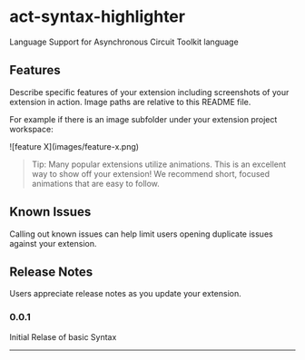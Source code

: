 # act-syntax-highlighter

Language Support for Asynchronous Circuit Toolkit language

## Features

Describe specific features of your extension including screenshots of your extension in action. Image paths are relative to this README file.

For example if there is an image subfolder under your extension project workspace:

\!\[feature X\]\(images/feature-x.png\)

> Tip: Many popular extensions utilize animations. This is an excellent way to show off your extension! We recommend short, focused animations that are easy to follow.

## Known Issues

Calling out known issues can help limit users opening duplicate issues against your extension.

## Release Notes

Users appreciate release notes as you update your extension.

### 0.0.1

Initial Relase of basic Syntax

---
